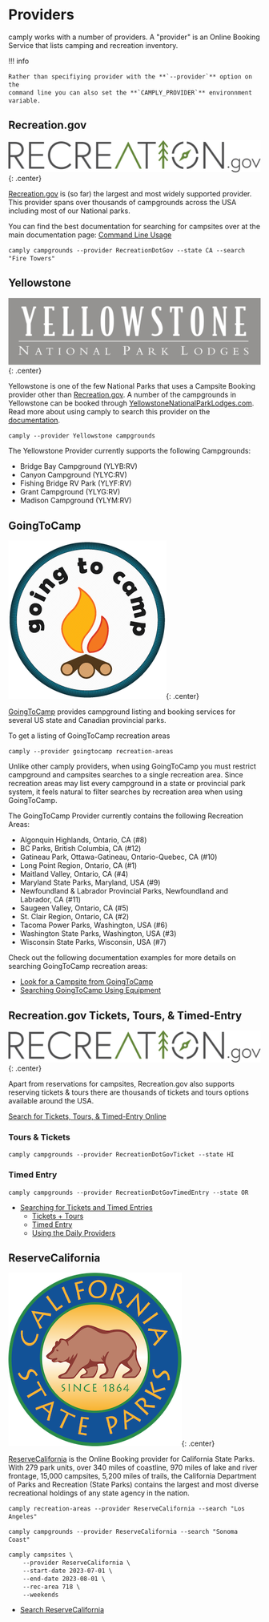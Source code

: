 # Providers

camply works with a number of providers. A "provider" is an Online Booking
Service that lists camping and recreation inventory.

!!! info

    Rather than specifiying provider with the **`--provider`** option on the
    command line you can also set the **`CAMPLY_PROVIDER`** environnment
    variable.

## Recreation.gov

![](_static/recreation_dot_gov_logo.png){: .center}

[Recreation.gov](https://recreation.gov) is (so far) the largest and most widely supported
provider. This provider spans over thousands of campgrounds across the USA including most of our National
parks.

You can find the best documentation for searching for campsites over at the main documentation
page: [Command Line Usage](command_line_usage.md#Command-Line-Usage)

```commandline
camply campgrounds --provider RecreationDotGov --state CA --search "Fire Towers"
```

## Yellowstone

![](_static/yellowstone_logo.png){: .center}

Yellowstone is one of the few National Parks that uses a Campsite Booking provider other
than [Recreation.gov](#recreationgov). A number of the campgrounds in Yellowstone can be
booked through [YellowstoneNationalParkLodges.com](https://www.yellowstonenationalparklodges.com/stay/camping/).
Read more about using camply to search this provider on
the [documentation](command_line_usage.md#look-for-a-campsite-inside-of-yellowstone).

```commandline
camply --provider Yellowstone campgrounds
```

The Yellowstone Provider currently supports the following Campgrounds:

-   Bridge Bay Campground (YLYB:RV)
-   Canyon Campground (YLYC:RV)
-   Fishing Bridge RV Park (YLYF:RV)
-   Grant Campground (YLYG:RV)
-   Madison Campground (YLYM:RV)

## GoingToCamp

![](_static/goingtocamp_logo.png){: .center}

[GoingToCamp](https://goingtocamp.com/) provides campground listing and booking services for several US state and
Canadian provincial parks.

To get a listing of GoingToCamp recreation areas

```
camply --provider goingtocamp recreation-areas
```

Unlike other camply providers, when using GoingToCamp you must restrict campground and campsites searches to a single
recreation area. Since recreation areas may list every campground in a state or provincial park system, it feels natural
to filter searches by recreation area when using GoingToCamp.

The GoingToCamp Provider currently contains the following Recreation Areas:

-   Algonquin Highlands, Ontario, CA (#8)
-   BC Parks, British Columbia, CA (#12)
-   Gatineau Park, Ottawa-Gatineau, Ontario-Quebec, CA (#10)
-   Long Point Region, Ontario, CA (#1)
-   Maitland Valley, Ontario, CA (#4)
-   Maryland State Parks, Maryland, USA (#9)
-   Newfoundland & Labrador Provincial Parks, Newfoundland and Labrador, CA (#11)
-   Saugeen Valley, Ontario, CA (#5)
-   St. Clair Region, Ontario, CA (#2)
-   Tacoma Power Parks, Washington, USA (#6)
-   Washington State Parks, Washington, USA (#3)
-   Wisconsin State Parks, Wisconsin, USA (#7)

Check out the following documentation examples for more details on searching GoingToCamp recreation areas:

-   [Look for a Campsite from GoingToCamp](command_line_usage.md#look-for-a-campsite-from-goingtocamp)
-   [Searching GoingToCamp Using Equipment](command_line_usage.md#searching-goingtocamp-using-equipment)

## Recreation.gov Tickets, Tours, & Timed-Entry

![](_static/recreation_dot_gov_logo.png){: .center}

Apart from reservations for campsites, Recreation.gov also supports reserving tickets & tours there are thousands of
tickets and tours options available around the USA.

[Search for Tickets, Tours, & Timed-Entry Online](https://www.recreation.gov/search?inventory_type=tours)

### Tours & Tickets

```commandline
camply campgrounds --provider RecreationDotGovTicket --state HI
```

### Timed Entry

```commandline
camply campgrounds --provider RecreationDotGovTimedEntry --state OR
```

-   [Searching for Tickets and Timed Entries](command_line_usage.md#searching-for-tickets-and-timed-entries)
    -   [Tickets + Tours](command_line_usage.md#tickets-tours)
    -   [Timed Entry](command_line_usage.md#timed-entry)
    -   [Using the Daily Providers](command_line_usage.md#using-the-daily-providers)

## ReserveCalifornia

![](_static/reserve_california.png){: .center}

[ReserveCalifornia](https://reservecalifornia.com/) is the Online Booking provider for California State Parks.
With 279 park units, over 340 miles of coastline, 970 miles of lake and river frontage, 15,000 campsites,
5,200 miles of trails, the California Department of Parks and Recreation (State Parks) contains the largest and
most diverse recreational holdings of any state agency in the nation.

```commandline
camply recreation-areas --provider ReserveCalifornia --search "Los Angeles"
```

```commandline
camply campgrounds --provider ReserveCalifornia --search "Sonoma Coast"
```

```commandline
camply campsites \
    --provider ReserveCalifornia \
    --start-date 2023-07-01 \
    --end-date 2023-08-01 \
    --rec-area 718 \
    --weekends
```

-   [Search ReserveCalifornia](command_line_usage.md#search-reservecalifornia)
